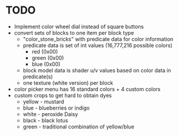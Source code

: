 # TODO

- Implement color wheel dial instead of square buttons
- convert sets of blocks to one item per block type
  - "color_stone_bricks" with predicate data for color information
  - predicate data is set of int values (16,777,216 possible colors)
    - red (0x00)
    - green (0x00)
    - blue (0x00)
  - block model data is shader u/v values based on color data in predicate(s)
  - one texture (white version) per block
- color picker menu has 16 standard colors + 4 custom colors
- custom crops to get hard to obtain dyes
  - yellow - mustard
  - blue - blueberries or indigo
  - white - peroxide Daisy
  - black - black lotus
  - green - traditional combination of yellow/blue